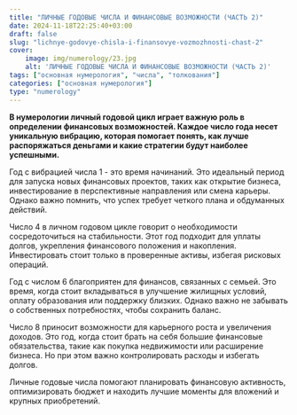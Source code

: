 ```yaml
---
title: "ЛИЧНЫЕ ГОДОВЫЕ ЧИСЛА И ФИНАНСОВЫЕ ВОЗМОЖНОСТИ (ЧАСТЬ 2)"
date: 2024-11-18T22:25:40+03:00
draft: false
slug: "lichnye-godovye-chisla-i-finansovye-vozmozhnosti-chast-2"
cover:
    image: img/numerology/23.jpg
    alt: 'ЛИЧНЫЕ ГОДОВЫЕ ЧИСЛА И ФИНАНСОВЫЕ ВОЗМОЖНОСТИ (ЧАСТЬ 2)'
tags: ["основная нумерология", "числа", "толкования"]
categories: ["основная нумерология"]
type: "numerology"
---
```



**В нумерологии личный годовой цикл играет важную роль в определении финансовых возможностей. Каждое число года несет уникальную вибрацию, которая помогает понять, как лучше распоряжаться деньгами и какие стратегии будут наиболее успешными.**

Год с вибрацией числа 1 - это время начинаний. Это идеальный период для запуска новых финансовых проектов, таких как открытие бизнеса, инвестирование в перспективные направления или смена карьеры. Однако важно помнить, что успех требует четкого плана и обдуманных действий.

Число 4 в личном годовом цикле говорит о необходимости сосредоточиться на стабильности. Этот год подходит для уплаты долгов, укрепления финансового положения и накопления. Инвестировать стоит только в проверенные активы, избегая рисковых операций.

Год с числом 6 благоприятен для финансов, связанных с семьей. Это время, когда стоит вкладываться в улучшение жилищных условий, оплату образования или поддержку близких. Однако важно не забывать о собственных потребностях, чтобы сохранить баланс.

Число 8 приносит возможности для карьерного роста и увеличения доходов. Это год, когда стоит брать на себя большие финансовые обязательства, такие как покупка недвижимости или расширение бизнеса. Но при этом важно контролировать расходы и избегать долгов.

Личные годовые числа помогают планировать финансовую активность, оптимизировать бюджет и находить лучшие моменты для вложений и крупных приобретений.

